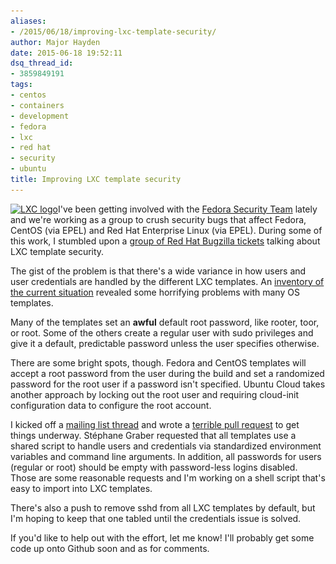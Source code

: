 ```yaml
---
aliases:
- /2015/06/18/improving-lxc-template-security/
author: Major Hayden
date: 2015-06-18 19:52:11
dsq_thread_id:
- 3859849191
tags:
- centos
- containers
- development
- fedora
- lxc
- red hat
- security
- ubuntu
title: Improving LXC template security
---
```


[<img src="/wp-content/uploads/2015/06/containers-300x276.png" alt="LXC logo" width="300" height="276" class="alignright size-medium wp-image-5669" srcset="/wp-content/uploads/2015/06/containers-300x276.png 300w, /wp-content/uploads/2015/06/containers.png 318w" sizes="(max-width: 300px) 100vw, 300px" />][1]I've been getting involved with the [Fedora Security Team][2] lately and we're working as a group to crush security bugs that affect Fedora, CentOS (via EPEL) and Red Hat Enterprise Linux (via EPEL). During some of this work, I stumbled upon a [group of Red Hat Bugzilla tickets][3] talking about LXC template security.

The gist of the problem is that there's a wide variance in how users and user credentials are handled by the different LXC templates. An [inventory of the current situation][4] revealed some horrifying problems with many OS templates.

Many of the templates set an **awful** default root password, like rooter, toor, or root. Some of the others create a regular user with sudo privileges and give it a default, predictable password unless the user specifies otherwise.

There are some bright spots, though. Fedora and CentOS templates will accept a root password from the user during the build and set a randomized password for the root user if a password isn't specified. Ubuntu Cloud takes another approach by locking out the root user and requiring cloud-init configuration data to configure the root account.

I kicked off a [mailing list thread][5] and wrote a [terrible pull request][6] to get things underway. Stéphane Graber requested that all templates use a shared script to handle users and credentials via standardized environment variables and command line arguments. In addition, all passwords for users (regular or root) should be empty with password-less logins disabled. Those are some reasonable requests and I'm working on a shell script that's easy to import into LXC templates.

There's also a push to remove sshd from all LXC templates by default, but I'm hoping to keep that one tabled until the credentials issue is solved.

If you'd like to help out with the effort, let me know! I'll probably get some code up onto Github soon and as for comments.

 [1]: /wp-content/uploads/2015/06/containers.png
 [2]: https://fedoraproject.org/wiki/Security_Team
 [3]: https://bugzilla.redhat.com/show_bug.cgi?id=1132001
 [4]: https://fedoraproject.org/wiki/LXC_Template_Security_Improvements
 [5]: https://lists.linuxcontainers.org/pipermail/lxc-devel/2015-June/011883.html
 [6]: https://github.com/lxc/lxc/pull/574